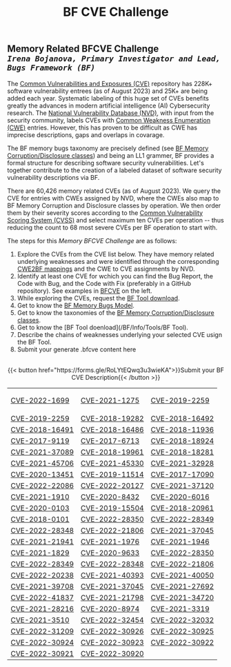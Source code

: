 ﻿---
weight: 1
title: "BF CVE Challenge"
---
## Memory Related BFCVE Challenge <br/>_`Irena Bojanova, Primary Investigator and Lead, Bugs Framework (BF)`_

The [Common Vulnerabilities and Exposures (CVE)](https://www.cve.org/) repository has 228K+ software vulnerability entrees (as of August 2023) and 25K+ are being added each year. Systematic labeling of this huge set of CVEs benefits greatly the  advances in modern artificial intelligence (AI) Cybersecurity research. The [National Vulnerability Database (NVD)](https://nvd.nist.gov/), with input from the security community, labels CVEs with [Common Weakness Enumeration (CWE)](https://cwe.mitre.org/) entries. However, this has proven to be difficult as CWE has imprecise descriptions, gaps and overlaps in covarage.

The BF memory bugs taxonomy are precisely defined (see [BF Memory Corruption/Disclosure classes](Info/BF%20Classes/_MEM)) and being an LL1 grammer, BF provides a formal structure for describing software security vulnerabilities. Let's together  contribute to the creation of a labeled dataset of software security vulnerability descriptions via BF. 

There are 60,426 memory related CVEs (as of August 2023). We query the CVE for entries with CWEs assigned by NVD, where the CWEs also map to BF Memory Corruption and Disclosure classes by operation. We then order them by their severity scores according to the [Common Vulnerability Scoring System (CVSS)](https://www.first.org/cvss/) and select maximum ten CVEs per operation -- thus reducing the count to 68 most severe CVEs per BF operation to start with. 

The steps for this _Memory BFCVE Challenge_ are as follows:

1. Explore the CVEs from the CVE list below. They have memory related underlying weaknesses and were identified through the corresponding [CWE2BF mappings](Info\BF%20Classes\_MEM\CWE2BF) and the CWE to CVE assignments by NVD.
2. Identify at least one CVE for wchich you can find the Bug Report, the Code with Bug, and the Code with Fix (preferably in a GitHub repository). See examples in [BFCVE](Info/BFCVE) on the left. 
2. While exploring the CVEs, request the [BF Tool download](Info/Tools/BF%20Tool). 
3. Get to know the [BF Memory Bugs Model](/Info/BF%20Classes/_MEM/Model).
4. Get to know the taxonomies of the [BF Memory Corruption/Disclosure classes](Info/BF%20Classes/_MEM).
5. Get to know the [BF Tool doenload](/BF/Info/Tools/BF Tool).
6. Describe the chains of weaknesses underlying your selected CVE usign the BF Tool.
7. Submit your generate .bfcve content here <br/><br/>
<div style="text-align:center">{{< button href="https://forms.gle/RoLYtEQwq3u3wieKA">}}Submit your BF CVE Description{{< /button >}}</div>
<table><tr><td>

[CVE-2022-1699](https://nvd.nist.gov/vuln/detail/CVE-2022-1699)<br/></td><td>
[CVE-2021-1275](https://nvd.nist.gov/vuln/detail/CVE-2021-1275)<br/></td><td>
[CVE-2019-2259](https://nvd.nist.gov/vuln/detail/CVE-2019-2259)<br/></td></tr><tr><td>
[CVE-2019-2259](https://nvd.nist.gov/vuln/detail/CVE-2019-2259)<br/></td><td>
[CVE-2018-19282](https://nvd.nist.gov/vuln/detail/CVE-2018-19282)<br/></td><td>
[CVE-2018-16492](https://nvd.nist.gov/vuln/detail/CVE-2018-16492)<br/></td></tr><tr><td>
[CVE-2018-16491](https://nvd.nist.gov/vuln/detail/CVE-2018-16491)<br/></td><td>
[CVE-2018-16486](https://nvd.nist.gov/vuln/detail/CVE-2018-16486)<br/></td><td>
[CVE-2018-11936](https://nvd.nist.gov/vuln/detail/CVE-2018-11936)<br/></td></tr><tr><td>
[CVE-2017-9119](https://nvd.nist.gov/vuln/detail/CVE-2017-9119)<br/></td><td>
[CVE-2017-6713](https://nvd.nist.gov/vuln/detail/CVE-2017-6713)<br/></td><td>
[CVE-2018-18924](https://nvd.nist.gov/vuln/detail/CVE-2018-18924)<br/></td></tr><tr><td>
[CVE-2021-37089](https://nvd.nist.gov/vuln/detail/CVE-2021-37089)<br/></td><td>
[CVE-2018-19961](https://nvd.nist.gov/vuln/detail/CVE-2018-19961)<br/></td><td>
[CVE-2018-18281](https://nvd.nist.gov/vuln/detail/CVE-2018-18281)<br/></td></tr><tr><td>
[CVE-2021-45706](https://nvd.nist.gov/vuln/detail/CVE-2021-45706)<br/></td><td>
[CVE-2021-45330](https://nvd.nist.gov/vuln/detail/CVE-2021-45330)<br/></td><td>
[CVE-2021-32928](https://nvd.nist.gov/vuln/detail/CVE-2021-32928)<br/></td></tr><tr><td>
[CVE-2020-13451](https://nvd.nist.gov/vuln/detail/CVE-2020-13451)<br/></td><td>
[CVE-2019-11514](https://nvd.nist.gov/vuln/detail/CVE-2019-11514)<br/></td><td>
[CVE-2017-17090](https://nvd.nist.gov/vuln/detail/CVE-2017-17090)<br/></td></tr><tr><td>
[CVE-2022-22086](https://nvd.nist.gov/vuln/detail/CVE-2022-22086)<br/></td><td>
[CVE-2022-20127](https://nvd.nist.gov/vuln/detail/CVE-2022-20127)<br/></td><td>
[CVE-2021-37120](https://nvd.nist.gov/vuln/detail/CVE-2021-37120)<br/></td></tr><tr><td>
[CVE-2021-1910](https://nvd.nist.gov/vuln/detail/CVE-2021-1910)<br/></td><td>
[CVE-2020-8432](https://nvd.nist.gov/vuln/detail/CVE-2020-8432)<br/></td><td>
[CVE-2020-6016](https://nvd.nist.gov/vuln/detail/CVE-2020-6016)<br/></td></tr><tr><td>
[CVE-2020-0103](https://nvd.nist.gov/vuln/detail/CVE-2020-0103)<br/></td><td>
[CVE-2019-15504](https://nvd.nist.gov/vuln/detail/CVE-2019-15504)<br/></td><td>
[CVE-2018-20961](https://nvd.nist.gov/vuln/detail/CVE-2018-20961)<br/></td></tr><tr><td>
[CVE-2018-0101](https://nvd.nist.gov/vuln/detail/CVE-2018-0101)<br/></td><td>
[CVE-2022-28350](https://nvd.nist.gov/vuln/detail/CVE-2022-28350)<br/></td><td>
[CVE-2022-28349](https://nvd.nist.gov/vuln/detail/CVE-2022-28349)<br/></td></tr><tr><td>
[CVE-2022-28348](https://nvd.nist.gov/vuln/detail/CVE-2022-28348)<br/></td><td>
[CVE-2022-21806](https://nvd.nist.gov/vuln/detail/CVE-2022-21806)<br/></td><td>
[CVE-2021-37045](https://nvd.nist.gov/vuln/detail/CVE-2021-37045)<br/></td></tr><tr><td>
[CVE-2021-21941](https://nvd.nist.gov/vuln/detail/CVE-2021-21941)<br/></td><td>
[CVE-2021-1976](https://nvd.nist.gov/vuln/detail/CVE-2021-1976)<br/></td><td>
[CVE-2021-1946](https://nvd.nist.gov/vuln/detail/CVE-2021-1946)<br/></td></tr><tr><td>
[CVE-2021-1829](https://nvd.nist.gov/vuln/detail/CVE-2021-1829)<br/></td><td>
[CVE-2020-9633](https://nvd.nist.gov/vuln/detail/CVE-2020-9633)<br/></td><td>
[CVE-2022-28350](https://nvd.nist.gov/vuln/detail/CVE-2022-28350)<br/></td></tr><tr><td>
[CVE-2022-28349](https://nvd.nist.gov/vuln/detail/CVE-2022-28349)<br/></td><td>
[CVE-2022-28348](https://nvd.nist.gov/vuln/detail/CVE-2022-28348)<br/></td><td>
[CVE-2022-21806](https://nvd.nist.gov/vuln/detail/CVE-2022-21806)<br/></td></tr><tr><td>
[CVE-2022-20238](https://nvd.nist.gov/vuln/detail/CVE-2022-20238)<br/></td><td>
[CVE-2021-40393](https://nvd.nist.gov/vuln/detail/CVE-2021-40393)<br/></td><td>
[CVE-2021-40050](https://nvd.nist.gov/vuln/detail/CVE-2021-40050)<br/></td></tr><tr><td>
[CVE-2021-39708](https://nvd.nist.gov/vuln/detail/CVE-2021-39708)<br/></td><td>
[CVE-2021-37045](https://nvd.nist.gov/vuln/detail/CVE-2021-37045)<br/></td><td>
[CVE-2021-27692](https://nvd.nist.gov/vuln/detail/CVE-2021-27692)<br/></td></tr><tr><td>
[CVE-2022-41837](https://nvd.nist.gov/vuln/detail/CVE-2022-41837)<br/></td><td>
[CVE-2021-21798](https://nvd.nist.gov/vuln/detail/CVE-2021-21798)<br/></td><td>
[CVE-2021-34720](https://nvd.nist.gov/vuln/detail/CVE-2021-34720)<br/></td></tr><tr><td>
[CVE-2021-28216](https://nvd.nist.gov/vuln/detail/CVE-2021-28216)<br/></td><td>
[CVE-2020-8974](https://nvd.nist.gov/vuln/detail/CVE-2020-8974)<br/></td><td>
[CVE-2021-3319](https://nvd.nist.gov/vuln/detail/CVE-2021-3319)<br/></td></tr><tr><td>
[CVE-2021-3510](https://nvd.nist.gov/vuln/detail/CVE-2021-3510)<br/></td><td>
[CVE-2022-32454](https://nvd.nist.gov/vuln/detail/CVE-2022-32454)<br/></td><td>
[CVE-2022-32032](https://nvd.nist.gov/vuln/detail/CVE-2022-32032)<br/></td></tr><tr><td>
[CVE-2022-31209](https://nvd.nist.gov/vuln/detail/CVE-2022-31209)<br/></td><td>
[CVE-2022-30926](https://nvd.nist.gov/vuln/detail/CVE-2022-30926)<br/></td><td>
[CVE-2022-30925](https://nvd.nist.gov/vuln/detail/CVE-2022-30925)<br/></td></tr><tr><td>
[CVE-2022-30924](https://nvd.nist.gov/vuln/detail/CVE-2022-30924)<br/></td><td>
[CVE-2022-30923](https://nvd.nist.gov/vuln/detail/CVE-2022-30923)<br/></td><td>
[CVE-2022-30922](https://nvd.nist.gov/vuln/detail/CVE-2022-30922)<br/></td></tr><tr><td>
[CVE-2022-30921](https://nvd.nist.gov/vuln/detail/CVE-2022-30921)<br/></td><td>
[CVE-2022-30920](https://nvd.nist.gov/vuln/detail/CVE-2022-30920)<br/></td></tr>

</table>